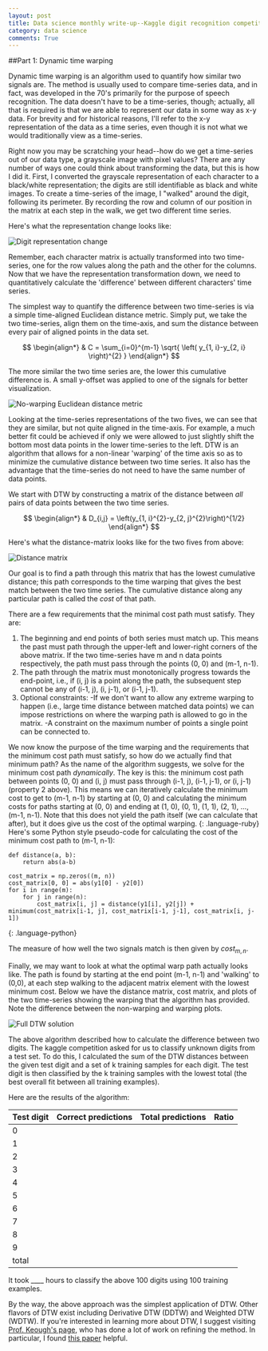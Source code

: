 ```yaml
---
layout: post
title: Data science monthly write-up--Kaggle digit recognition competition--Part 1
category: data science
comments: True
---
```


##Part 1: Dynamic time warping

Dynamic time warping is an algorithm used to quantify how similar two signals are. The method is usually used to compare time-series data, and in fact, was developed in the 70's primarily for the purpose of speech recognition. The data doesn't have to be a time-series, though; actually, all that is required is that we are able to represent our data in some way as x-y data. For brevity and for historical reasons, I'll refer to the x-y representation of the data as a time series, even though it is not what we would traditionally view as a time-series.

Right now you may be scratching your head--how do we get a time-series out of our data type, a grayscale image with pixel values? There are any number of ways one could think about transforming the data, but this is how I did it. First, I converted the grayscale representation of each character to a black/white representation; the digits are still identifiable as black and white images. To create a time-series of the image, I "walked" around the digit, following its perimeter. By recording the row and column of our position in the matrix at each step in the walk, we get two different time series.

Here's what the representation change looks like:

![Digit representation change](https://tphinkle.github.io/images/2015-12-27/representation_transformation.png)

Remember, each character matrix is actually transformed into two time-series, one for the row values along the path and the other for the columns. Now that we have the representation transformation down, we need to quantitatively calculate the 'difference' between different characters' time series. 

The simplest way to quantify the difference between two time-series is via a simple time-aligned Euclidean distance metric. Simply put, we take the two time-series, align them on the time-axis, and sum the distance between every pair of aligned points in the data set.

$$ 
\begin{align*}
	& C = \sum_{i=0}^{m-1}  \sqrt{  \left(    y_{1, i}-y_{2, i}    \right)^{2}  }
\end{align*}
$$


 The more similar the two time series are, the lower this cumulative difference is. A small y-offset was applied to one of the signals for better visualization.

![No-warping Euclidean distance metric](https://tphinkle.github.io/images/2015-12-27/nowarp_distance_0.png)

Looking at the time-series representations of the two fives, we can see that they are similar, but not quite aligned in the time-axis. For example, a much better fit could be achieved if only we were allowed to just slightly shift the bottom most data points in the lower time-series to the left. DTW is an algorithm that allows for a non-linear 'warping' of the time axis so as to minimize the cumulative distance between two time series. It also has the advantage that the time-series do not need to have the same number of data points.

We start with DTW by constructing a matrix of the distance between *all* pairs of data points between the two time series. 

$$ 
\begin{align*}
	& D_{i,j} = \left(y_{1, i}^{2}-y_{2, j}^{2}\right)^{1/2}
\end{align*}
$$

Here's what the distance-matrix looks like for the two fives from above:

![Distance matrix](https://tphinkle.github.io/images/2015-12-27/distance_matrix_0.png)

Our goal is to find a path through this matrix that has the lowest cumulative distance; this path corresponds to the time warping that gives the best match between the two time series. The cumulative distance along any particular path is called the *cost* of that path.

There are a few requirements that the minimal cost path must satisfy. They are:

1. The beginning and end points of both series must match up. This means the past must path through the upper-left and lower-right corners of the above matrix. If the two time-series have m and n data points respectively, the path must pass through the points (0, 0) and (m-1, n-1).
2. The path through the matrix must monotonically progress towards the end-point, i.e., if (i, j) is a point along the path, the subsequent step cannot be any of (i-1, j), (i, j-1), or (i-1, j-1).
3. Optional constraints:
    -If we don't want to allow any extreme warping to happen (i.e., large time distance between matched data points) we can impose restrictions on where the warping path is allowed to go in the matrix.
    -A constraint on the maximum number of points a single point can be connected to.


We now know the purpose of the time warping and the requirements that the minimum cost path must satisfy, so how do we actually find that minimum path? As the name of the algorithm suggests, we solve for the minimum cost path *dynamically*. The key is this: the minimum cost path between points (0, 0) and (i, j) must pass through (i-1, j), (i-1, j-1), or (i, j-1) (property 2 above). This means we can iteratively calculate the minimum cost to get to (m-1, n-1) by starting at (0, 0) and calculating the minimum costs for paths starting at (0, 0) and ending at (1, 0), (0, 1), (1, 1), (2, 1), ..., (m-1, n-1). Note that this does not yield the path itself (we can calculate that after), but it does give us the cost of the optimal warping.
{: .language-ruby}
Here's some Python style pseudo-code for calculating the cost of the minimum cost path to (m-1, n-1):

~~~~~~~
def distance(a, b):
	return abs(a-b)

cost_matrix = np.zeros((m, n))
cost_matrix[0, 0] = abs(y1[0] - y2[0])
for i in range(m):
	for j in range(n):
		cost_matrix[i, j] = distance(y1[i], y2[j]) + minimum(cost_matrix[i-1, j], cost_matrix[i-1, j-1], cost_matrix[i, j-1])
~~~~~~~
{: .language-python}

The measure of how well the two signals match is then given by $cost_{m,n}$. 

Finally, we may want to look at what the optimal warp path actually looks like. The path is found by starting at the end point (m-1, n-1) and 'walking' to (0,0), at each step walking to the adjacent matrix element with the lowest minimum cost. Below we have the distance matrix, cost matrix, and plots of the two time-series showing the warping that the algorithm has provided. Note the difference between the non-warping and warping plots.

![Full DTW solution](https://tphinkle.github.io/images/2015-12-27/all_plots.png)

The above algorithm described how to calculate the difference between two digits. The kaggle competition asked for us to classify unknown digits from a test set. To do this, I calculated the sum of the DTW distances between the given test digit and a set of k training samples for each digit. The test digit is then classified by the k training samples with the lowest total (the best overall fit between all training examples).

Here are the results of the algorithm:

| Test digit          | Correct predictions | Total predictions | Ratio        |
| ------------------- |:-------------------:|:-----------------:|-------------:|
| 0                   |                     |                   |
| 1
| 2
| 3
| 4
| 5
| 6
| 7
| 8
| 9
| total

It took ____ hours to classify the above 100 digits using 100 training examples.

By the way, the above approach was the simplest application of DTW. Other flavors of DTW exist including Derivative DTW (DDTW) and Weighted DTW (WDTW). If you're interested in learning more about DTW, I suggest visiting [Prof. Keough's page](http://www.cs.ucr.edu/~eamonn/), who has done a lot of work on refining the method. In particular, I found [this paper](https://www.cs.rutgers.edu/~mlittman/courses/lightai03/DDTW-2001.pdf) helpful.